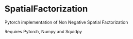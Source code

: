 # SpatialFactorization
Pytorch implementation of Non Negative Spatial Factorization


Requires Pytorch, Numpy and Squidpy